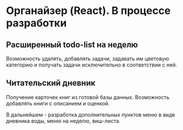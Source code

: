 # Органайзер (React). В процессе разработки

## Расширенный todo-list на неделю

Возможность удалять, добавлять задачи, задавать им цветовую категорию и получать задачи исключительно в соответствии с ней.

## Читательский дневник

Получение карточек книг из готовой базы данных. Возможность добавлять книги с описанием и оценкой.

В дальнейшем - разработка дополнительных пунктов меню в виде дневника воды, меню на неделю, виш-листа.
